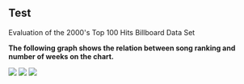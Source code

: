 ## Test
Evaluation of the 2000's Top 100 Hits Billboard Data Set

<b>The following graph shows the relation between song ranking and number of weeks on the chart.</b>


<img src="https://jasanford24.github.io/images/billboard_scatter.png">

<img src="https://jasanford24.github.io/images/falloff_line.png">

<img src="https://jasanford24.github.io/images/genres_bar.png">
